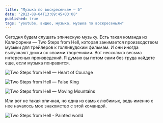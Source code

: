 ```yaml
---
title: "Музыка по воскресеньям — 5"
date: "2013-08-04T13:09:45+03:00"
published: true
tags: "youtube, видео, музыка, музыка по воскресеньям"
---
```


Сегодня будем слушать эпическую музыку. Есть такая команда из Калифорнии — Two Steps from Hell, которая занимается производством музыки для трейлеров к голливудским фильмам. И они иногда выпускают диски со своими творениями. Вот несколько весьма интересных произведений. Я думаю вы потом сами без труда найдете еще, если музыка понравится.

![Two Steps from Hell — Heart of Courage](http://www.youtube.com/watch?v=LRLdhFVzqt4)

![Two Steps from Hell — False King](http://www.youtube.com/watch?v=WZz9mvCcyPk)

![Two Steps from Hell — Moving Mountains](http://www.youtube.com/watch?v=bjlBCAx6330)

Или вот не такая эпичная, но одна из самых любимых, ведь именно с нее началось мое знакомство с этой командой.

![Two Steps from Hell - Painted world](http://www.youtube.com/watch?v=qonslJnjzWM)
